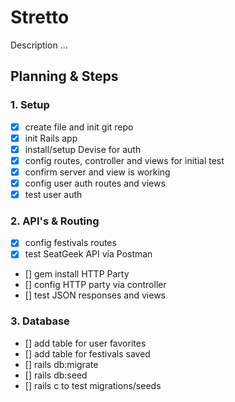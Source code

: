 # Stretto

Description ...

## Planning & Steps

### 1. Setup
- [x] create file and init git repo
- [x] init Rails app
- [x] install/setup Devise for auth
- [x] config routes, controller and views for initial test
- [x] confirm server and view is working
- [x] config user auth routes and views
- [x] test user auth

### 2. API's & Routing
- [x] config festivals routes 
- [x] test SeatGeek API via Postman
- [] gem install HTTP Party
- [] config HTTP party via controller
- [] test JSON responses and views

### 3. Database
- [] add table for user favorites
- [] add table for festivals saved
- [] rails db:migrate
- [] rails db:seed
- [] rails c to test migrations/seeds


